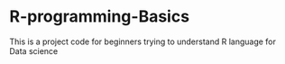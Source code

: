 # R-programming-Basics
This is a project code for beginners trying to understand R language for Data science

